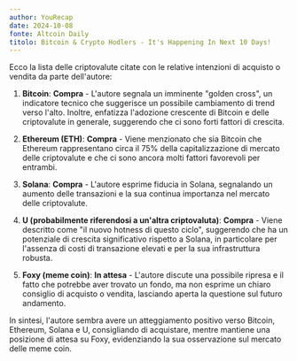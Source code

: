 ```yaml
---
author: YouRecap
date: 2024-10-08
fonte: Altcoin Daily
titolo: Bitcoin & Crypto Hodlers - It's Happening In Next 10 Days!
---
```


Ecco la lista delle criptovalute citate con le relative intenzioni di acquisto o vendita da parte dell'autore:

1. **Bitcoin**: **Compra** - L'autore segnala un imminente "golden cross", un indicatore tecnico che suggerisce un possibile cambiamento di trend verso l'alto. Inoltre, enfatizza l'adozione crescente di Bitcoin e delle criptovalute in generale, suggerendo che ci sono forti fattori di crescita.

2. **Ethereum (ETH)**: **Compra** - Viene menzionato che sia Bitcoin che Ethereum rappresentano circa il 75% della capitalizzazione di mercato delle criptovalute e che ci sono ancora molti fattori favorevoli per entrambi.

3. **Solana**: **Compra** - L'autore esprime fiducia in Solana, segnalando un aumento delle transazioni e la sua continua importanza nel mercato delle criptovalute.

4. **U (probabilmente riferendosi a un'altra criptovaluta)**: **Compra** - Viene descritto come "il nuovo hotness di questo ciclo", suggerendo che ha un potenziale di crescita significativo rispetto a Solana, in particolare per l'assenza di costi di transazione elevati e per la sua infrastruttura robusta.

5. **Foxy (meme coin)**: **In attesa** - L'autore discute una possibile ripresa e il fatto che potrebbe aver trovato un fondo, ma non esprime un chiaro consiglio di acquisto o vendita, lasciando aperta la questione sul futuro andamento.

In sintesi, l'autore sembra avere un atteggiamento positivo verso Bitcoin, Ethereum, Solana e U, consigliando di acquistare, mentre mantiene una posizione di attesa su Foxy, evidenziando la sua osservazione sul mercato delle meme coin.
